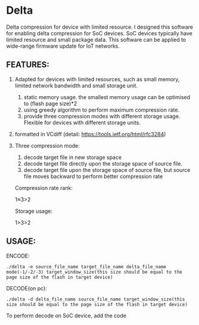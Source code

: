 # Delta
Delta compression for device with limited resource. I designed this software for enabling delta compression for SoC devices. SoC devices typically have limited resource and small package data. This software can be applied to wide-range firmware update for IoT networks. 

## FEATURES:

1. Adapted for devices with limited resources, such as small memory, limited network bandwidth and small storage unit.

   1. static memory usage. the smallest memory usage can be optimised to (flash page size)*2
   2. using greedy algorithm to perform maximum compression rate.
   3. provide three compression modes with different storage usage. Flexible for devices with different storage units.

2. formatted in VCdiff (detail: https://tools.ietf.org/html/rfc3284)

3. Three compression mode:

   1. decode target file in new storage space
   2. decode target file directly upon the storage space of source file.
   3. decode target file upon the storage space of source file, but source file moves backward to perform better compression rate

   Compression rate rank:

   1≈3>2

   Storage usage:

   1>3>2

## USAGE:

ENCODE:

```
./delta -e source_file_name target_file_name delta_file_name mode(-1/-2/-3) target_window_size(this size should be equal to the page size of the flash in target device)
```

DECODE(on pc):

```
./delta -d delta_file_name source_file_name target_window_size(this size should be equal to the page size of the flash in target device)
```

To perform decode on SoC device, add the code 
